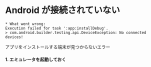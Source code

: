 # Android が接続されていない
```
* What went wrong:
Execution failed for task ':app:installDebug'.
> com.android.builder.testing.api.DeviceException: No connected devices!
```

アプリをインストールする端末が見つからないエラー

#### 1. エミュレータを起動しておく